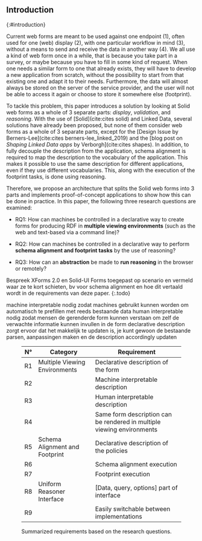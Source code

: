 ## Introduction
{:#introduction}

Current web forms are meant to be used against one endpoint (1), often used for one (web) display (2), with one particular workflow in mind (3), without a means to send and receive the data in another way (4).
We all use a kind of web form once in a while, that is because you take part in a survey, or maybe because you have to fill in some kind of request. 
When one needs a similar form to one that already exists, they will have to develop a new application from scratch, without the possibility to start from that existing one and adapt it to their needs.
Furthermore, the data will almost always be stored on the server of the service provider, and the user will not be able to access it again or choose to store it somewhere else (footprint).

To tackle this problem, this paper introduces a solution by looking at Solid web forms as a whole of 3 separate parts: *display*, *validation*, and *reasoning*.
With the use of [Solid](cite:cites solid) and Linked Data, several solutions have already been proposed, but none of them consider web forms as a whole of 3 separate parts, except for the [Design Issue by Berners-Lee](cite:cites berners-lee_linked_2019) and the [blog post on *Shaping Linked Data apps* by Verborgh](cite:cites shapes).
In addition, to fully decouple the description from the application, schema alignment is required to map the description to the vocabulary of the application.
This makes it possible to use the same description for different applications, even if they use different vocabularies.
This, along with the execution of the footprint tasks, is done using reasoning.

Therefore, we propose an architecture that splits the Solid web forms into 3 parts and implements proof-of-concept applications to show how this can be done in practice.
In this paper, the following three research questions are examined:

- RQ1: How can machines be controlled in a declarative way to create forms for producing RDF in **multiple viewing environments** (such as the web and text-based via a command line)?

- RQ2: How can machines be controlled in a declarative way to perform **schema alignment and footprint tasks** by the use of reasoning?

- RQ3: How can an **abstraction** be made to **run reasoning** in the browser or remotely?


Bespreek XForms 2.0 en Solid-UI Forms toegepast op scenario en vermeld waar ze te kort schieten, bv voor schema alignment en hoe dit vertaald wordt in de requirements van deze paper.
{:.todo}

machine interpretable nodig zodat machines gebruikt kunnen worden om automatisch te prefillen met reeds bestaande data
human interpretable nodig zodat mensen de gerenderde form kunnen verstaan om zelf de verwachte informatie kunnen invullen in de form
declarative description zorgt ervoor dat het makkelijk te updaten is, je kunt gewoon de bestaande parsen, aanpassingen maken en de description accordingly updaten


<figure id="requirements" class="table" markdown="1">

| N° | Category                       | Requirement                                                            |
|----|--------------------------------|------------------------------------------------------------------------|
| R1 | Multiple Viewing Environments  | Declarative description of the form                                    |
| R2 |                                | Machine interpretable description                                      |
| R3 |                                | Human interpretable description                                        |
| R4 |                                | Same form description can be rendered in multiple viewing environments |
| R5 | Schema Alignment and Footprint | Declarative description of the policies                                |
| R6 |                                | Schema alignment execution                                             |
| R7 |                                | Footprint execution                                                    |
| R8 | Uniform Reasoner Interface     | [Data, query, options] part of interface                               |
| R9 |                                | Easily switchable between implementations                              |

<figcaption markdown="block">
Summarized requirements based on the research questions.
</figcaption>
</figure>